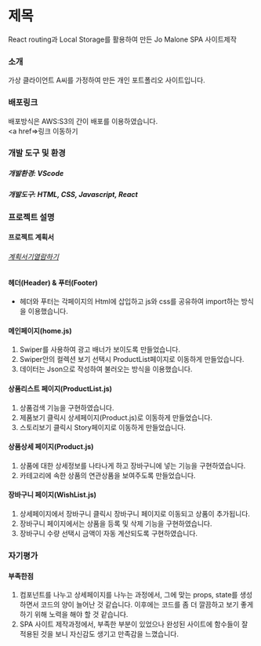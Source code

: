 # 제목

React routing과 Local Storage를 활용하여 만든 Jo Malone SPA 사이트제작

### 소개

가상 클라이언트 A씨를 가정하여 만든 개인 포트폴리오 사이트입니다.

### 배포링크

배포방식은 AWS:S3의 간이 배포를 이용하였습니다.</br>
<a href=>링크 이동하기</a>

### 개발 도구 및 환경

##### 개발환경: VScode

##### 개발도구: HTML, CSS, Javascript, React

### 프로젝트 설명

#### 프로젝트 계획서

###### <a href="">계획서기열람하기</a>

#### 헤더(Header) & 푸터(Footer)

- 헤더와 푸터는 각페이지의 Html에 삽입하고 js와 css를 공유하여 import하는 방식을 이용했습니다.

#### 메인페이지(home.js)

1. Swiper를 사용하여 광고 배너가 보이도록 만들었습니다.
2. Swiper안의 컬렉션 보기 선택시 ProductList페이지로 이동하게 만들었습니다.
3. 데이터는 Json으로 작성하여 불러오는 방식을 이용했습니다.

#### 상품리스트 페이지(ProductList.js)

1. 상품검색 기능을 구현하였습니다.
2. 제품보기 클릭시 상세페이지(Product.js)로 이동하게 만들었습니다.
3. 스토리보기 클릭시 Story페이지로 이동하게 만들었습니다.

#### 상품상세 페이지(Product.js)

1. 상품에 대한 상세정보를 나타나게 하고 장바구니에 넣는 기능을 구현하였습니다.
2. 카테고리에 속한 상품의 연관상품을 보여주도록 만들었습니다.

#### 장바구니 페이지(WishList.js)

1. 상세페이지에서 장바구니 클릭시 장바구니 페이지로 이동되고 상품이 추가됩니다.
2. 장바구니 페이지에서는 상품을 등록 및 삭제 기능을 구현하였습니다.
3. 장바구니 수량 선택시 금액이 자동 계산되도록 구현하였습니다. 

### 자기평가

#### 부족한점

1. 컴포넌트를 나누고 상세페이지를 나누는 과정에서, 그에 맞는 props, state를 생성하면서 코드의 양이 늘어난 것 같습니다. 이후에는 코드를 좀 더 깔끔하고 보기 좋게 하기 위해 노력을 해야 할 것 같습니다.
2. SPA 사이트 제작과정에서, 부족한 부분이 있었으나 완성된 사이트에 함수들이 잘 적용된 것을 보니 자신감도 생기고 만족감을 느꼈습니다.